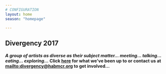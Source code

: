 ```yaml
---
# CONFIGURATION
layout: home
season: "homepage"

---  
```



## Divergency 2017


#### *A group of artists as diverse as their subject matter… meeting… talking… eating… exploring…* Click [here](/current/2016/6oct/) for what we've been up to or contact us at <mailto:divergency@habmcr.org> to get involved…    
